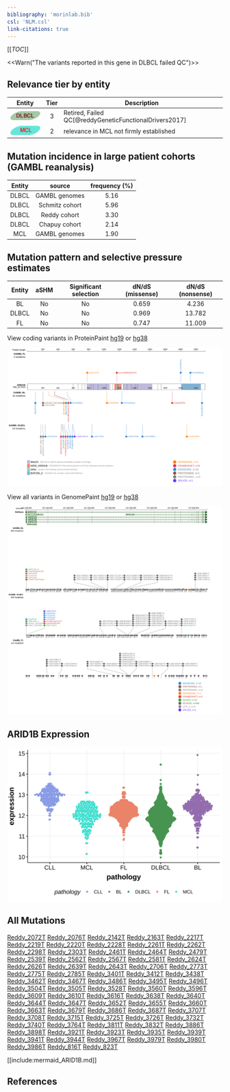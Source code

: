 ```yaml
---
bibliography: 'morinlab.bib'
csl: 'NLM.csl'
link-citations: true
---
```


[[_TOC_]]

<<Warn("The variants reported in this gene in DLBCL failed QC")>>



## Relevance tier by entity

|Entity|Tier|Description                              |
|:------:|:----:|-----------------------------------------|
|![DLBCL](images/icons/DLBCL_tier2.png) |3   |Retired, Failed QC[@reddyGeneticFunctionalDrivers2017]|
|![MCL](images/icons/MCL_tier2.png)   |2   |relevance in MCL not firmly established  |

## Mutation incidence in large patient cohorts (GAMBL reanalysis)

|Entity|source        |frequency (%)|
|:------:|:--------------:|:-------------:|
|DLBCL |GAMBL genomes |5.16         |
|DLBCL |Schmitz cohort|5.96         |
|DLBCL |Reddy cohort  |3.30         |
|DLBCL |Chapuy cohort |2.14         |
|MCL   |GAMBL genomes |1.90         |

## Mutation pattern and selective pressure estimates

|Entity|aSHM|Significant selection|dN/dS (missense)|dN/dS (nonsense)|
|:------:|:----:|:---------------------:|:----------------:|:----------------:|
|BL    |No  |No                   |0.659           | 4.236          |
|DLBCL |No  |No                   |0.969           |13.782          |
|FL    |No  |No                   |0.747           |11.009          |


View coding variants in ProteinPaint [hg19](https://morinlab.github.io/LLMPP/GAMBL/ARID1B_protein.html)  or [hg38](https://morinlab.github.io/LLMPP/GAMBL/ARID1B_protein_hg38.html)

![](images/proteinpaint/ARID1B_NM_017519.svg)

View all variants in GenomePaint [hg19](https://morinlab.github.io/LLMPP/GAMBL/ARID1B.html)  or [hg38](https://morinlab.github.io/LLMPP/GAMBL/ARID1B_hg38.html)

![](images/proteinpaint/ARID1B.svg)

## ARID1B Expression
![](images/gene_expression/ARID1B_by_pathology.svg)

## All Mutations

[Reddy_2072T](https://www.bcgsc.ca/downloads/morinlab/GAMBL/Reddy/igv_reports/Reddy_2072T.html)
[Reddy_2076T](https://www.bcgsc.ca/downloads/morinlab/GAMBL/Reddy/igv_reports/Reddy_2076T.html)
[Reddy_2142T](https://www.bcgsc.ca/downloads/morinlab/GAMBL/Reddy/igv_reports/Reddy_2142T.html)
[Reddy_2163T](https://www.bcgsc.ca/downloads/morinlab/GAMBL/Reddy/igv_reports/Reddy_2163T.html)
[Reddy_2217T](https://www.bcgsc.ca/downloads/morinlab/GAMBL/Reddy/igv_reports/Reddy_2217T.html)
[Reddy_2219T](https://www.bcgsc.ca/downloads/morinlab/GAMBL/Reddy/igv_reports/Reddy_2219T.html)
[Reddy_2220T](https://www.bcgsc.ca/downloads/morinlab/GAMBL/Reddy/igv_reports/Reddy_2220T.html)
[Reddy_2228T](https://www.bcgsc.ca/downloads/morinlab/GAMBL/Reddy/igv_reports/Reddy_2228T.html)
[Reddy_2261T](https://www.bcgsc.ca/downloads/morinlab/GAMBL/Reddy/igv_reports/Reddy_2261T.html)
[Reddy_2262T](https://www.bcgsc.ca/downloads/morinlab/GAMBL/Reddy/igv_reports/Reddy_2262T.html)
[Reddy_2298T](https://www.bcgsc.ca/downloads/morinlab/GAMBL/Reddy/igv_reports/Reddy_2298T.html)
[Reddy_2303T](https://www.bcgsc.ca/downloads/morinlab/GAMBL/Reddy/igv_reports/Reddy_2303T.html)
[Reddy_2461T](https://www.bcgsc.ca/downloads/morinlab/GAMBL/Reddy/igv_reports/Reddy_2461T.html)
[Reddy_2464T](https://www.bcgsc.ca/downloads/morinlab/GAMBL/Reddy/igv_reports/Reddy_2464T.html)
[Reddy_2479T](https://www.bcgsc.ca/downloads/morinlab/GAMBL/Reddy/igv_reports/Reddy_2479T.html)
[Reddy_2539T](https://www.bcgsc.ca/downloads/morinlab/GAMBL/Reddy/igv_reports/Reddy_2539T.html)
[Reddy_2562T](https://www.bcgsc.ca/downloads/morinlab/GAMBL/Reddy/igv_reports/Reddy_2562T.html)
[Reddy_2567T](https://www.bcgsc.ca/downloads/morinlab/GAMBL/Reddy/igv_reports/Reddy_2567T.html)
[Reddy_2581T](https://www.bcgsc.ca/downloads/morinlab/GAMBL/Reddy/igv_reports/Reddy_2581T.html)
[Reddy_2624T](https://www.bcgsc.ca/downloads/morinlab/GAMBL/Reddy/igv_reports/Reddy_2624T.html)
[Reddy_2626T](https://www.bcgsc.ca/downloads/morinlab/GAMBL/Reddy/igv_reports/Reddy_2626T.html)
[Reddy_2639T](https://www.bcgsc.ca/downloads/morinlab/GAMBL/Reddy/igv_reports/Reddy_2639T.html)
[Reddy_2643T](https://www.bcgsc.ca/downloads/morinlab/GAMBL/Reddy/igv_reports/Reddy_2643T.html)
[Reddy_2706T](https://www.bcgsc.ca/downloads/morinlab/GAMBL/Reddy/igv_reports/Reddy_2706T.html)
[Reddy_2773T](https://www.bcgsc.ca/downloads/morinlab/GAMBL/Reddy/igv_reports/Reddy_2773T.html)
[Reddy_2775T](https://www.bcgsc.ca/downloads/morinlab/GAMBL/Reddy/igv_reports/Reddy_2775T.html)
[Reddy_2785T](https://www.bcgsc.ca/downloads/morinlab/GAMBL/Reddy/igv_reports/Reddy_2785T.html)
[Reddy_3401T](https://www.bcgsc.ca/downloads/morinlab/GAMBL/Reddy/igv_reports/Reddy_3401T.html)
[Reddy_3412T](https://www.bcgsc.ca/downloads/morinlab/GAMBL/Reddy/igv_reports/Reddy_3412T.html)
[Reddy_3438T](https://www.bcgsc.ca/downloads/morinlab/GAMBL/Reddy/igv_reports/Reddy_3438T.html)
[Reddy_3462T](https://www.bcgsc.ca/downloads/morinlab/GAMBL/Reddy/igv_reports/Reddy_3462T.html)
[Reddy_3467T](https://www.bcgsc.ca/downloads/morinlab/GAMBL/Reddy/igv_reports/Reddy_3467T.html)
[Reddy_3486T](https://www.bcgsc.ca/downloads/morinlab/GAMBL/Reddy/igv_reports/Reddy_3486T.html)
[Reddy_3495T](https://www.bcgsc.ca/downloads/morinlab/GAMBL/Reddy/igv_reports/Reddy_3495T.html)
[Reddy_3496T](https://www.bcgsc.ca/downloads/morinlab/GAMBL/Reddy/igv_reports/Reddy_3496T.html)
[Reddy_3504T](https://www.bcgsc.ca/downloads/morinlab/GAMBL/Reddy/igv_reports/Reddy_3504T.html)
[Reddy_3505T](https://www.bcgsc.ca/downloads/morinlab/GAMBL/Reddy/igv_reports/Reddy_3505T.html)
[Reddy_3528T](https://www.bcgsc.ca/downloads/morinlab/GAMBL/Reddy/igv_reports/Reddy_3528T.html)
[Reddy_3560T](https://www.bcgsc.ca/downloads/morinlab/GAMBL/Reddy/igv_reports/Reddy_3560T.html)
[Reddy_3596T](https://www.bcgsc.ca/downloads/morinlab/GAMBL/Reddy/igv_reports/Reddy_3596T.html)
[Reddy_3609T](https://www.bcgsc.ca/downloads/morinlab/GAMBL/Reddy/igv_reports/Reddy_3609T.html)
[Reddy_3610T](https://www.bcgsc.ca/downloads/morinlab/GAMBL/Reddy/igv_reports/Reddy_3610T.html)
[Reddy_3616T](https://www.bcgsc.ca/downloads/morinlab/GAMBL/Reddy/igv_reports/Reddy_3616T.html)
[Reddy_3638T](https://www.bcgsc.ca/downloads/morinlab/GAMBL/Reddy/igv_reports/Reddy_3638T.html)
[Reddy_3640T](https://www.bcgsc.ca/downloads/morinlab/GAMBL/Reddy/igv_reports/Reddy_3640T.html)
[Reddy_3644T](https://www.bcgsc.ca/downloads/morinlab/GAMBL/Reddy/igv_reports/Reddy_3644T.html)
[Reddy_3647T](https://www.bcgsc.ca/downloads/morinlab/GAMBL/Reddy/igv_reports/Reddy_3647T.html)
[Reddy_3652T](https://www.bcgsc.ca/downloads/morinlab/GAMBL/Reddy/igv_reports/Reddy_3652T.html)
[Reddy_3655T](https://www.bcgsc.ca/downloads/morinlab/GAMBL/Reddy/igv_reports/Reddy_3655T.html)
[Reddy_3660T](https://www.bcgsc.ca/downloads/morinlab/GAMBL/Reddy/igv_reports/Reddy_3660T.html)
[Reddy_3663T](https://www.bcgsc.ca/downloads/morinlab/GAMBL/Reddy/igv_reports/Reddy_3663T.html)
[Reddy_3679T](https://www.bcgsc.ca/downloads/morinlab/GAMBL/Reddy/igv_reports/Reddy_3679T.html)
[Reddy_3686T](https://www.bcgsc.ca/downloads/morinlab/GAMBL/Reddy/igv_reports/Reddy_3686T.html)
[Reddy_3687T](https://www.bcgsc.ca/downloads/morinlab/GAMBL/Reddy/igv_reports/Reddy_3687T.html)
[Reddy_3707T](https://www.bcgsc.ca/downloads/morinlab/GAMBL/Reddy/igv_reports/Reddy_3707T.html)
[Reddy_3708T](https://www.bcgsc.ca/downloads/morinlab/GAMBL/Reddy/igv_reports/Reddy_3708T.html)
[Reddy_3715T](https://www.bcgsc.ca/downloads/morinlab/GAMBL/Reddy/igv_reports/Reddy_3715T.html)
[Reddy_3725T](https://www.bcgsc.ca/downloads/morinlab/GAMBL/Reddy/igv_reports/Reddy_3725T.html)
[Reddy_3726T](https://www.bcgsc.ca/downloads/morinlab/GAMBL/Reddy/igv_reports/Reddy_3726T.html)
[Reddy_3732T](https://www.bcgsc.ca/downloads/morinlab/GAMBL/Reddy/igv_reports/Reddy_3732T.html)
[Reddy_3740T](https://www.bcgsc.ca/downloads/morinlab/GAMBL/Reddy/igv_reports/Reddy_3740T.html)
[Reddy_3764T](https://www.bcgsc.ca/downloads/morinlab/GAMBL/Reddy/igv_reports/Reddy_3764T.html)
[Reddy_3811T](https://www.bcgsc.ca/downloads/morinlab/GAMBL/Reddy/igv_reports/Reddy_3811T.html)
[Reddy_3832T](https://www.bcgsc.ca/downloads/morinlab/GAMBL/Reddy/igv_reports/Reddy_3832T.html)
[Reddy_3886T](https://www.bcgsc.ca/downloads/morinlab/GAMBL/Reddy/igv_reports/Reddy_3886T.html)
[Reddy_3898T](https://www.bcgsc.ca/downloads/morinlab/GAMBL/Reddy/igv_reports/Reddy_3898T.html)
[Reddy_3921T](https://www.bcgsc.ca/downloads/morinlab/GAMBL/Reddy/igv_reports/Reddy_3921T.html)
[Reddy_3923T](https://www.bcgsc.ca/downloads/morinlab/GAMBL/Reddy/igv_reports/Reddy_3923T.html)
[Reddy_3935T](https://www.bcgsc.ca/downloads/morinlab/GAMBL/Reddy/igv_reports/Reddy_3935T.html)
[Reddy_3939T](https://www.bcgsc.ca/downloads/morinlab/GAMBL/Reddy/igv_reports/Reddy_3939T.html)
[Reddy_3941T](https://www.bcgsc.ca/downloads/morinlab/GAMBL/Reddy/igv_reports/Reddy_3941T.html)
[Reddy_3944T](https://www.bcgsc.ca/downloads/morinlab/GAMBL/Reddy/igv_reports/Reddy_3944T.html)
[Reddy_3967T](https://www.bcgsc.ca/downloads/morinlab/GAMBL/Reddy/igv_reports/Reddy_3967T.html)
[Reddy_3979T](https://www.bcgsc.ca/downloads/morinlab/GAMBL/Reddy/igv_reports/Reddy_3979T.html)
[Reddy_3980T](https://www.bcgsc.ca/downloads/morinlab/GAMBL/Reddy/igv_reports/Reddy_3980T.html)
[Reddy_3986T](https://www.bcgsc.ca/downloads/morinlab/GAMBL/Reddy/igv_reports/Reddy_3986T.html)
[Reddy_816T](https://www.bcgsc.ca/downloads/morinlab/GAMBL/Reddy/igv_reports/Reddy_816T.html)
[Reddy_823T](https://www.bcgsc.ca/downloads/morinlab/GAMBL/Reddy/igv_reports/Reddy_823T.html)

<!-- ORIGIN: reddyGeneticFunctionalDrivers2017 -->
<!-- DLBCL: reddyGeneticFunctionalDrivers2017 -->

[[include:mermaid_ARID1B.md]]

## References
